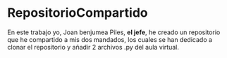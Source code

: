 # RepositorioCompartido
En este trabajo yo, Joan benjumea Piles, **el jefe**, he creado un repositorio que he compartido a mis dos mandados, los cuales se han dedicado a clonar el repositorio y añadir 2 archivos  .py del aula virtual.
